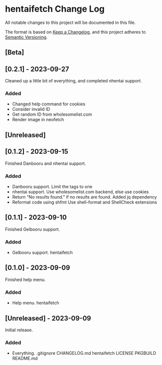 # hentaifetch Change Log

All notable changes to this project will be documented in this file.

The format is based on [Keep a Changelog](https://keepachangelog.com/en/1.0.0/),
and this project adheres to [Semantic Versioning](https://semver.org/spec/v2.0.0.html).

## [Beta]

## [0.2.1] - 2023-09-27

Cleaned up a little bit of everything, and completed nhentai support.

### Added

-   Changed help command for cookies
-   Consider invalid ID
-   Get random ID from wholesomelist.com
-   Render image in neofetch

## [Unreleased]

## [0.1.2] - 2023-09-15

Finished Danbooru and nhentai support.

### Added

-   Danbooru support.
    Limit the tags to one
-   nhentai support.
    Use wholesomelist.com backend, else use cookies
-   Return "No results found." if no results are found.
    Added jq dependency
-   Reformat code using shfmt
    Use shell-format and ShellCheck extensions

## [0.1.1] - 2023-09-10

Finished Gelbooru support.

### Added

-   Gelbooru support.
    hentaifetch

## [0.1.0] - 2023-09-09

Finished help menu.

### Added

-   Help menu.
    hentaifetch

## [Unreleased] - 2023-09-09

Initial release.

### Added

-   Everything.
    .gitignore
    CHANGELOG.md
    hentaifetch
    LICENSE
    PKGBUILD
    README.md

